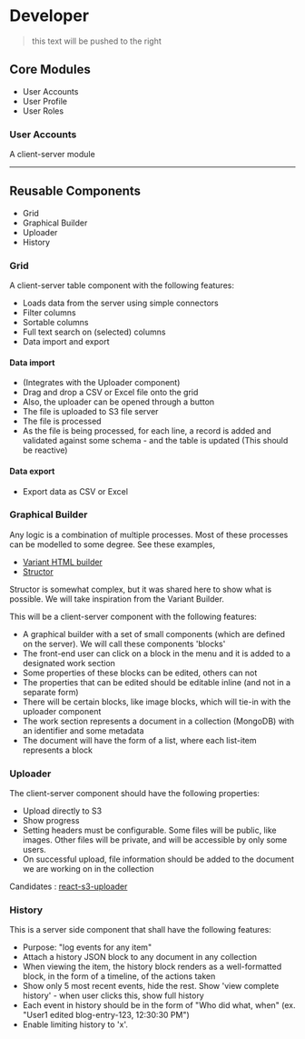 # Developer

> this text will be pushed to the right

## Core Modules
* User Accounts
* User Profile
* User Roles

### User Accounts

A client-server module

---

## Reusable Components
* Grid
* Graphical Builder
* Uploader
* History

### Grid

A client-server table component with the following features:

* Loads data from the server using simple connectors
* Filter columns
* Sortable columns
* Full text search on (selected) columns
* Data import and export

#### Data import

* (Integrates with the Uploader component)
* Drag and drop a CSV or Excel file onto the grid
* Also, the uploader can be opened through a button
* The file is uploaded to S3 file server
* The file is processed
* As the file is being processed, for each line, a record is added and validated against some schema - and the table is updated (This should be reactive)

#### Data export

* Export data as CSV or Excel

### Graphical Builder

Any logic is a combination of multiple processes. Most of these processes can be modelled to some degree. See these examples,

* [Variant HTML builder](http://www.mediumra.re/pangaea/variant/builder.html)
* [Structor](https://github.com/ipselon/structor)

Structor is somewhat complex, but it was shared here to show what is possible. We will take inspiration from the Variant Builder.

This will be a client-server component with the following features:

* A graphical builder with a set of small components (which are defined on the server). We will call these components 'blocks'
* The front-end user can click on a block in the menu and it is added to a designated work section
* Some properties of these blocks can be edited, others can not
* The properties that can be edited should be editable inline (and not in a separate form)
* There will be certain blocks, like image blocks, which will tie-in with the uploader component
* The work section represents a document in a collection (MongoDB) with an identifier and some metadata
* The document will have the form of a list, where each list-item represents a block

### Uploader

The client-server component should have the following properties:

* Upload directly to S3
* Show progress
* Setting headers must be configurable. Some files will be public, like images. Other files will be private, and will be accessible by only some users.
* On successful upload, file information should be added to the document we are working on in the collection

Candidates : [react-s3-uploader](https://github.com/odysseyscience/react-s3-uploader)

### History

This is a server side component that shall have the following features:

* Purpose: "log events for any item"
* Attach a history JSON block to any document in any collection
* When viewing the item, the history block renders as a well-formatted block, in the form of a timeline, of the actions taken
* Show only 5 most recent events, hide the rest. Show 'view complete history' - when user clicks this, show full history
* Each event in history should be in the form of "Who did what, when" (ex. "User1 edited blog-entry-123, 12:30:30 PM")
* Enable limiting history to 'x'.



